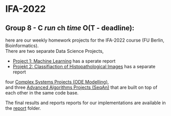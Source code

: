 # IFA-2022
## Group 8 - C _run_ ch _time_ O(T - deadline):

here are our weekly homework projects for the IFA-2022 course (FU Berlin, Bioinformatics).  
There are two separate Data Science Projects,  
  - [Project 1: Machine Learning](Project1) has a sperate report
  - [Projekt 2: Classifiaction of Histopathological Images](Project2) has a separate report

four [Complex Systems Projects (ODE Modelling)](complex_systems),  
and three [Advanced Algorithms Projects (SeqAn)](advanced_algorithms) that are built on top of each other in the same code base.   

The final results and reports reports for our implementations are available in the [report](report) folder.  
